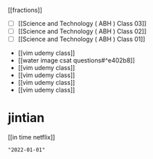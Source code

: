 [[fractions]]
- [ ] [[Science and Technology ( ABH ) Class 03]]
- [ ] [[Science and Technology ( ABH ) Class 02]]
- [ ] [[Science and Technology ( ABH ) Class 01]]
- [[vim udemy class]]
- [[water image csat questions#^e402b8]]
- [[vim udemy class]]
- [[vim udemy class]]
- [[vim udemy class]]
- [[vim udemy class]]

# jintian
[[in time netflix]]

```query 2021-11-24 14:22
"2022-01-01"
```